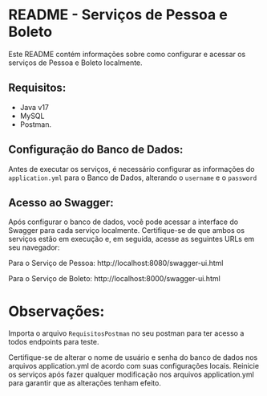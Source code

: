 # README - Serviços de Pessoa e Boleto

Este README contém informações sobre como configurar e acessar os serviços de Pessoa e Boleto localmente.

## Requisitos:

- Java v17
- MySQL
- Postman.

## Configuração do Banco de Dados:

Antes de executar os serviços, é necessário configurar as informações do `application.yml` para o Banco de Dados, alterando o `username` e o `password`

## Acesso ao Swagger:
Após configurar o banco de dados, você pode acessar a interface do Swagger para cada serviço localmente. Certifique-se de que ambos os serviços estão em execução e, em seguida, acesse as seguintes URLs em seu navegador:

Para o Serviço de Pessoa: http://localhost:8080/swagger-ui.html

Para o Serviço de Boleto: http://localhost:8000/swagger-ui.html

# Observações:
Importa o arquivo `RequisitosPostman` no seu postman para ter acesso a todos endpoints para teste.

Certifique-se de alterar o nome de usuário e senha do banco de dados nos arquivos application.yml de acordo com suas configurações locais.
Reinicie os serviços após fazer qualquer modificação nos arquivos application.yml para garantir que as alterações tenham efeito.

